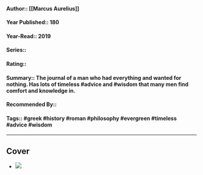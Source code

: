#### Author:: [[Marcus Aurelius]]
#### Year Published:: 180
#### Year-Read:: 2019
#### Series::
#### Rating::
#### Summary:: The journal of a man who had everything and wanted for nothing. Has lots of timeless #advice and #wisdom that many men find comfort and knowledge in.
#### Recommended By::
#### Tags:: #greek #history #roman #philosophy #evergreen #timeless #advice #wisdom

---
## Cover
- ![](https://m.media-amazon.com/images/I/51cQEdN9KuL._AC_UF1000,1000_QL80_.jpg)